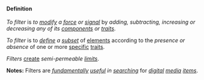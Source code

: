 #### Definition

*To filter* is *to [modify](https://github.com/gcassel/Modular-Organization-Terminology/blob/master/terms/modify.md) a [force](https://github.com/gcassel/Modular-Organization-Terminology/blob/master/terms/force.md) or [signal](https://github.com/gcassel/Modular-Organization-Terminology/blob/master/terms/signal.md)* by *adding, subtracting, increasing or decreasing any of its [components](https://github.com/gcassel/Modular-Organization-Terminology/blob/master/terms/component.md) or [traits](https://github.com/gcassel/Modular-Organization-Terminology/blob/master/terms/trait.md)*.

*To filter* is to *[define](https://github.com/gcassel/Modular-Organization-Terminology/blob/master/terms/define.md) a [subset](https://github.com/gcassel/Modular-Organization-Terminology/blob/master/terms/subset.md)* of [elements](https://github.com/gcassel/Modular-Organization-Terminology/blob/master/terms/element.md) according to the *presence or absence* of one or more [specific](https://github.com/gcassel/Modular-Organization-Terminology/blob/master/terms/specific.md) [traits](https://github.com/gcassel/Modular-Organization-Terminology/blob/master/terms/trait.md).

*Filters* [create](https://github.com/gcassel/Modular-Organization-Terminology/blob/master/terms/create.md) *semi-permeable [limits](https://github.com/gcassel/Modular-Organization-Terminology/blob/master/terms/limit.md)*.  

**Notes:**  Filters are *[fundamentally](https://github.com/gcassel/Modular-Organization-Terminology/blob/master/terms/base.md) [useful](https://github.com/gcassel/Modular-Organization-Terminology/blob/master/terms/use.md) in [searching](https://github.com/gcassel/Modular-Organization-Terminology/blob/master/terms/search.md)* for *[digital](https://github.com/gcassel/Modular-Organization-Terminology/blob/master/terms/digital.md) [media](https://github.com/gcassel/Modular-Organization-Terminology/blob/master/terms/media.md) [items](https://github.com/gcassel/Modular-Organization-Terminology/blob/master/terms/item.md)*.

